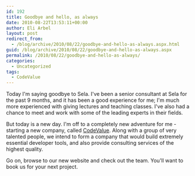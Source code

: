 ```yaml
---
id: 192
title: Goodbye and hello, as always
date: 2010-08-22T13:53:11+00:00
author: Eli Arbel
layout: post
redirect_from:
  - /blog/archive/2010/08/22/goodbye-and-hello-as-always.aspx.html
guid: /blog/archive/2010/08/22/goodbye-and-hello-as-always.aspx
permalink: /2010/08/22/goodbye-and-hello-as-always/
categories:
  - Uncategorized
tags:
  - CodeValue
---
```

Today I'm saying goodbye to Sela. I've been a senior consultant at Sela for the past 9 months, and it has been a good experience for me; I'm much more experienced with giving lectures and teaching classes. I've also had a chance to meet and work with some of the leading experts in their fields.

<!--more-->

But today is a new day. I'm off to a completely new adventure for me - starting a new company, called [CodeValue](http://codevalue.net/). Along with a group of very talented people, we intend to form a company that would build extremely essential developer tools, and also provide consulting services of the highest quality.

Go on, browse to our new website and check out the team. You'll want to book us for your next project.
